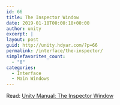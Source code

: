 ```yaml
---
id: 66
title: The Inspector Window
date: 2019-01-18T00:00:18+00:00
author: unity
excerpt: |
layout: post
guid: http://unity.hdyar.com/?p=66
permalink: /interface/the-inspector/
simplefavorites_count:
  - "0"
categories:
  - Interface
  - Main Windows
---
```

Read: [Unity Manual: The Inspector Window](https://docs.unity3d.com/Manual/UsingTheInspector.html)<figure class="wp-block-embed-youtube wp-block-embed is-type-video is-provider-youtube wp-embed-aspect-16-9 wp-has-aspect-ratio">

<div class="wp-block-embed__wrapper">
</div></figure>